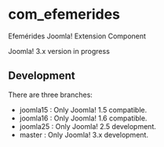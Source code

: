 com_efemerides
==============

Efemérides Joomla! Extension Component

Joomla! 3.x version in progress

Development
-----------

There are three branches:

* joomla15 : Only Joomla! 1.5 compatible.
* joomla16 : Only Joomla! 1.6 compatible.
* joomla25 : Only Joomla! 2.5 development.
* master   : Only Joomla! 3.x development.
